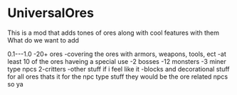# UniversalOres
This is a mod that adds tones of ores along with cool features with them
What do we want to add

0.1---1.0
-20+ ores
-covering the ores with armors, weapons, tools, ect
-at least 10 of the ores haveing a special use
-2 bosses
-12 monsters
-3 miner type npcs
2-critters
-other stuff if i feel like it
-blocks and decorational stuff for all ores
thats it
for the npc type stuff they would be the ore related npcs so ya
